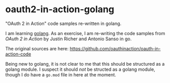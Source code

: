 # oauth2-in-action-golang

"OAuth 2 in Action" code samples re-written in golang.

I am learning [golang](https://go.dev/). As an exercise, I am re-writing the code samples from _OAuth 2 in Action_ by Justin Richer and Antonio Sanso in go.

The original sources are here: https://github.com/oauthinaction/oauth-in-action-code

Being new to golang, it is not clear to me that this should be structured as a golang module. I suspect it should _not_ be structed as a golang module, though I do have a `go.mod` file in here at the moment.